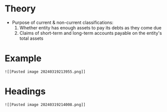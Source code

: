 # Theory
- Purpose of current & non-current classifications:
    1. Whether entity has enough assets to pay its debts as they come due
    2. Claims of short-term and long-term accounts payable on the entity's total assets
# Example
	![[Pasted image 20240319213955.png]]
# Headings
	![[Pasted image 20240319214008.png]]
